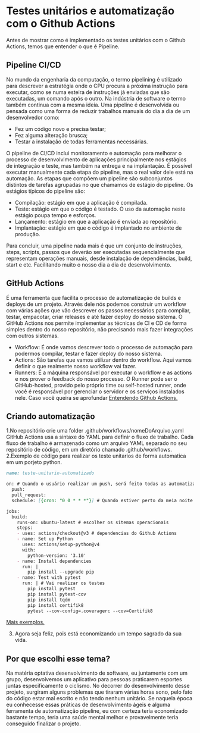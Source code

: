 # Testes unitários e automatização com o Github Actions

Antes de mostrar como é implementado os testes unitários com o Github Actions, temos que entender o que é Pipeline.

## Pipeline CI/CD

No mundo da engenharia da computação, o termo pipelining é utilizado para descrever a estratégia onde o CPU procura a próxima instrução para executar, como se numa esteira de instruções já enviadas que são executadas, um comando após o outro. Na indústria de software o termo também continua com a mesma ideia. Uma pipeline é desenvolvida ou pensada como uma forma de reduzir trabalhos manuais do dia a dia de um desenvolvedor como: 
- Fez um código novo e precisa testar;
- Fez alguma alteração brusca;
- Testar a instalação de todas ferramentas necessárias. 

O pipeline de CI/CD inclui monitoramento e automação para melhorar o processo de desenvolvimento de aplicações principalmente nos estágios de integração e teste, mas também na entrega e na implantação. É possível executar manualmente cada etapa do pipeline, mas o real valor dele está na automação.
As etapas que compõem um pipeline são subconjuntos distintos de tarefas agrupadas no que chamamos de estágio do pipeline. Os estágios típicos do pipeline são:
- Compilação: estágio em que a aplicação é compilada.
- Teste: estágio em que o código é testado. O uso da automação neste estágio poupa tempo e esforços.
- Lançamento: estágio em que a aplicação é enviada ao repositório.
- Implantação: estágio em que o código é implantado no ambiente de produção.

Para concluir, uma pipeline nada mais é que um conjunto de instruções, steps, scripts, passos que deverão ser executadas sequencialmente que representam operações manuais, desde instalação de dependências, build, start e etc. Facilitando muito o nosso dia a dia de desenvolvimento.

## GitHub Actions

É uma ferramenta que facilita o processo de automatização de builds e deploys de um projeto. Através dele nós podemos construir um workflow com várias ações que vão descrever os passos necessários para compilar, testar, empacotar, criar releases e até fazer deploy do nosso sistema. O GitHub Actions nos permite implementar as técnicas de CI e CD de forma simples dentro do nosso repositório, não precisando mais fazer integrações com outros sistemas.
- Workflow: É onde vamos descrever todo o processo de automação para podermos compilar, testar e fazer deploy do nosso sistema.
- Actions: São tarefas que vamos utilizar dentro do workflow. Aqui vamos definir o que realmente nosso workflow vai fazer.
- Runners: É a máquina responsável por executar o workflow e as actions e nos prover o feedback do nosso processo. O Runner pode ser o GitHub-hosted, provido pelo próprio time ou self-hosted runner, onde você é responsável por gerenciar o servidor e os serviços instalados nele.
Caso você queira se aprofundar [Entendendo Github Actions.](https://docs.github.com/pt/actions/learn-github-actions/understanding-github-actions) 

## Criando automatização

1.No repositório crie uma folder .github/workflows/nomeDoArquivo.yaml GitHub Actions usa a sintaxe do YAML para definir o fluxo de trabalho. Cada fluxo de trabalho é armazenado como um arquivo YAML separado no seu repositório de código, em um diretório chamado .github/workflows.
2.Exemplo de código para realizar os teste unitarios de forma automatica em um porjeto python.

~~~markdown
name: teste-unitario-automatizado

on: # Quando o usuário realizar um push, será feito todas as automatizações definidas pelo usuário
  push:
  pull_request:
  schedule: [{cron: "0 0 * * *"}] # Quando estiver perto da meia noite será realizado as automações.

jobs:
  build:
    runs-on: ubuntu-latest # escolher os sitemas operacionais
    steps:
    - uses: actions/checkout@v3 # dependencias do Github Actions
    - name: Set up Python
      uses: actions/setup-python@v4
      with:
        python-version: '3.10'
    - name: Install dependencies
      run: |
        pip install --upgrade pip
    - name: Test with pytest
      run: | # Vai realizar os testes
        pip install pytest
        pip install pytest-cov
        pip install tqdm
        pip install certifik8
        pytest --cov-config=.coveragerc --cov=Certifik8
~~~

[Mais exemplos.](https://docs.github.com/pt/actions/learn-github-actions/understanding-github-actions) 

3. Agora seja feliz, pois está economizando um tempo sagrado da sua vida.

## Por que escolhi esse tema?

Na matéria optativa desenvolvimento de software, eu juntamente com um grupo, desenvolvemos um aplicativo para pessoas praticarem esportes juntas especificamente o ciclismo. No decorrer do desenvolvimento desse projeto, surgiram alguns problemas que tiraram várias horas sono, pelo fato do código estar mal escrito e não tendo nenhum unitário.
Se naquela época eu conhecesse essas práticas de desenvolvimento ágeis e alguma ferramenta de automatização pipeline, eu com certeza teria economizado bastante tempo, teria uma saúde mental melhor e provavelmente teria conseguido finalizar o projeto.
